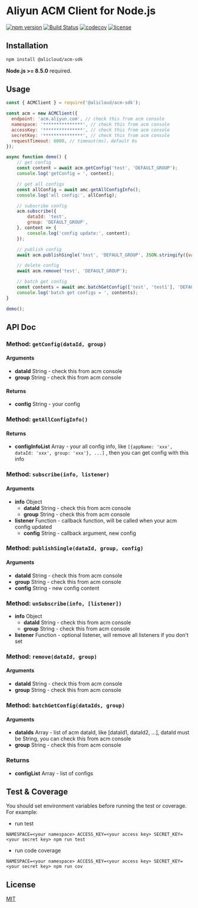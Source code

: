 # Aliyun ACM Client for Node.js

[![npm version](https://badge.fury.io/js/@alicloud%2facm-sdk.svg)](https://badge.fury.io/js/@alicloud%2facm-sdk.svg)
[![Build Status](https://api.travis-ci.org/aliyun/nodejs-acm-sdk.png?branch=master)](https://travis-ci.org/aliyun/nodejs-acm-sdk)
[![codecov](https://codecov.io/gh/aliyun/nodejs-acm-sdk/branch/master/graph/badge.svg)](https://codecov.io/gh/aliyun/nodejs-acm-sdk)
[![license](https://img.shields.io/github/license/mashape/apistatus.svg)](LICENSE)



## Installation

```bash
npm install @alicloud/acm-sdk
```

**Node.js >= 8.5.0** required.



## Usage

```js
const { ACMClient } = require('@alicloud/acm-sdk');

const acm = new ACMClient({
  endpoint: 'acm.aliyun.com', // check this from acm console
  namespace: '***************', // check this from acm console
  accessKey: '***************', // check this from acm console
  secretKey: '***************', // check this from acm console
  requestTimeout: 6000, // timeout(ms)，default 6s
});

async function demo() {
    // get config
    const content = await acm.getConfig('test', 'DEFAULT_GROUP');
    console.log('getConfig = ', content);

    // get all configs
    const allConfig = await amc.getAllConfigInfo();
    console.log('all config:', allConfig);

    // subscribe config
    acm.subscribe({
        dataId: 'test',
        group: 'DEFAULT_GROUP',
    }, content => {
        console.log('config update:', content);
    });

    // publish config
    await acm.publishSingle('test', 'DEFAULT_GROUP', JSON.stringify({value: 'test'}));

    // delete config
    await acm.remove('test', 'DEFAULT_GROUP');

    // batch get config
    const contents = await amc.batchGetConfig(['test', 'test1'], 'DEFAULT_GROUP');
    console.log('batch get configs = ', contents);
}

demo();
```



## API Doc

### Method:  `getConfig(dataId, group)`

#### Arguments

* **dataId** String - check this from acm console
* **group** String - check this from acm console

#### Returns

* **config** String - your config



### Method: `getAllConfigInfo()`

#### Returns

* **configInfoList** Array - your all config info, like `[{appName: 'xxx', dataId: 'xxx', group: 'xxx'}, ...]` , then you can get config with this info



### Method: `subscribe(info, listener)`

#### Arguments

* **info** Object
  * **dataId** String - check this from acm console
  * **group** String - check this from acm console
* **listener** Function - callback function, will be called when your acm config updated
  * **config** String - callback argument, new config



### Method: `publishSingle(dataId, group, config)`

#### Arguments

* **dataId** String - check this from acm console
* **group** String - check this from acm console
* **config** String - new config content



### Method: `unSubscribe(info, [listener])`

- **info** Object
  - **dataId** String - check this from acm console
  - **group** String - check this from acm console
- **listener** Function - optional listener, will remove all listeners if you don't set



### Method: `remove(dataId, group)`

#### Arguments

* **dataId** String - check this from acm console
* **group** String - check this from acm console



### Method: `batchGetConfig(dataIds, group)`

#### Arguments

* **dataIds** Array - list of acm dataId, like [dataId1, dataId2, ...], dataId must be String, you can check this from acm console
* **group** String - check this from acm console

### Returns

* **configList** Array - list of configs

## Test & Coverage

You should set environment variables before running the test or coverage. For example:

* run test

```
NAMESPACE=<your namespace> ACCESS_KEY=<your access key> SECRET_KEY=<your secret key> npm run test
```

* run code coverage

```
NAMESPACE=<your namespace> ACCESS_KEY=<your access key> SECRET_KEY=<your secret key> npm run cov
```

## License

[MIT](LICENSE)